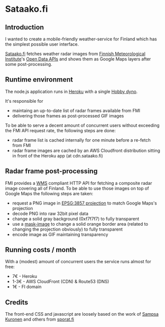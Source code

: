 Sataako.fi
==========

Introduction
------------
I wanted to create a mobile-friendly weather-service for Finland which has the simplest possible user interface.

[Sataako.fi](http://www.sataako.fi) fetches weather radar images from [Finnish Meteorological Institute](http://en.ilmatieteenlaitos.fi)'s [Open Data APIs](http://en.ilmatieteenlaitos.fi/open-data-manual) and shows them as Google Maps layers after some post-processing.


Runtime environment
-------------------
The node.js application runs in [Heroku](http://heroku.com) with a single [Hobby dyno](https://devcenter.heroku.com/articles/dyno-types).

It's responsible for

* maintaing an up-to-date list of radar frames available from FMI
* delivering those frames as post-processed GIF images

To be able to serve a decent amount of concurrent users without exceeding the FMI API request rate, the following steps are done:

* radar frame list is cached internally for one minute before a re-fetch from FMI
* radar frame images are cached by an AWS Cloudfront distribution sitting in front of the Heroku app (at cdn.sataako.fi)

Radar frame post-processing
---------------------------
FMI provides a [WMS](https://en.wikipedia.org/wiki/Web_Map_Service) compliant HTTP API for fetching a composite radar image covering all of Finland.
To be able to use those images on top of Google Maps the following steps are taken:

* request a PNG image in [EPSG:3857 projection](http://spatialreference.org/ref/sr-org/7483/) to match Google Maps's projection
* decode PNG into raw 32bit pixel data
* change a solid gray background (0xf7f7f7) to fully transparent
* use a [mask-image](src/radar-mask.png) to change a solid orange border area (related to changing the projection obviously) to fully transparent
* encode image as GIF maintaining transparency

Running costs / month
---------------------

With a (modest) amount of concurrent users the service runs almost for free:

* 7€ - Heroku
* 1-3€ - AWS CloudFront (CDN) & Route53 (DNS)
* 1€ - FI domain

Credits
-------
The front-end CSS and javascript are loosely based on the work of [Sampsa Kuronen](https://github.com/sampsakuronen) and others from [sporat.fi](http://sporat.fi)